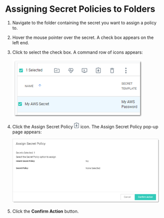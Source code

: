 [title]: # (Assigning Secret Policies to Folders)
[tags]: # (Folder)
[priority]: # (20)

# Assigning Secret Policies to Folders

1. Navigate to the folder containing the secret you want to assign a policy to.

1. Hover the mouse pointer over the secret. A check box appears on the left end.

1. Click to select the check box. A command row of icons appears:

   ![1556825659307](images/1556825659307.png)

1. Click the Assign Secret Policy ![1556829059640](images/1556829059640.png) icon. The Assign Secret Policy pop-up page appears:

   ![1556830833553](images/1556830833553.png)

1. Click the **Confirm Action** button.
